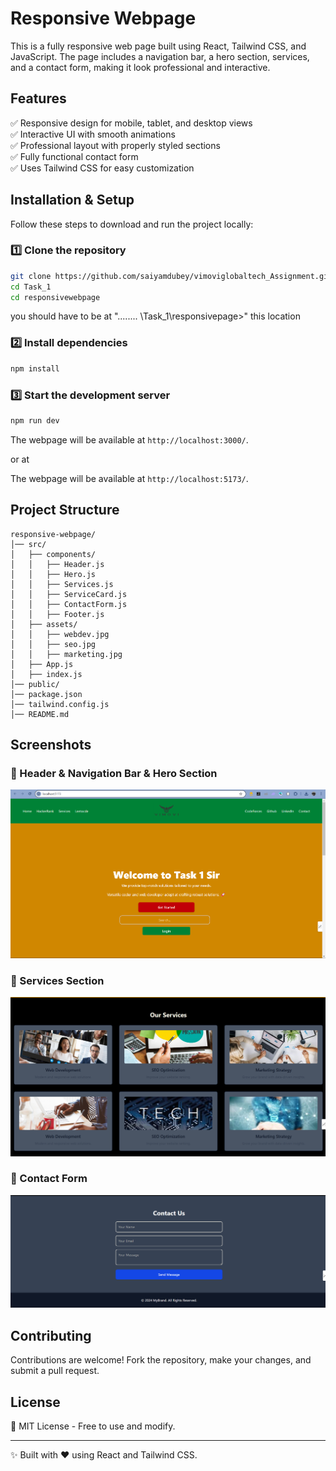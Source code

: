# Responsive Webpage

This is a fully responsive web page built using React, Tailwind CSS, and JavaScript. The page includes a navigation bar, a hero section, services, and a contact form, making it look professional and interactive.

## Features

✅ Responsive design for mobile, tablet, and desktop views  
✅ Interactive UI with smooth animations  
✅ Professional layout with properly styled sections  
✅ Fully functional contact form  
✅ Uses Tailwind CSS for easy customization

## Installation & Setup

Follow these steps to download and run the project locally:

### 1️⃣ Clone the repository

```sh
git clone https://github.com/saiyamdubey/vimoviglobaltech_Assignment.git
cd Task_1
cd responsivewebpage
```

you should have to be at "........ \Task_1\responsivepage>" this location

### 2️⃣ Install dependencies

```sh
npm install
```

### 3️⃣ Start the development server

```sh
npm run dev
```

The webpage will be available at `http://localhost:3000/`.

or at

The webpage will be available at `http://localhost:5173/`.

## Project Structure

```
responsive-webpage/
│── src/
│   ├── components/
│   │   ├── Header.js
│   │   ├── Hero.js
│   │   ├── Services.js
│   │   ├── ServiceCard.js
│   │   ├── ContactForm.js
│   │   ├── Footer.js
│   ├── assets/
│   │   ├── webdev.jpg
│   │   ├── seo.jpg
│   │   ├── marketing.jpg
│   ├── App.js
│   ├── index.js
│── public/
│── package.json
│── tailwind.config.js
│── README.md
```

## Screenshots

### 💠 Header & Navigation Bar & Hero Section

![Header](https://github.com/saiyamdubey/vimoviglobaltech_Assignment/blob/main/Task_1/responsivepage/src/assets/Screenshot%202025-02-24%20152917.png?raw=true)

### 💠 Services Section

![Services](https://github.com/saiyamdubey/vimoviglobaltech_Assignment/blob/main/Task_1/responsivepage/src/assets/Screenshot%202025-02-24%20152926.png?raw=true)

### 💠 Contact Form

![Contact](https://github.com/saiyamdubey/vimoviglobaltech_Assignment/blob/main/Task_1/responsivepage/src/assets/Screenshot%202025-02-24%20152932.png?raw=true)

## Contributing

Contributions are welcome! Fork the repository, make your changes, and submit a pull request.

## License

📜 MIT License - Free to use and modify.

---

✨ Built with ❤️ using React and Tailwind CSS.
